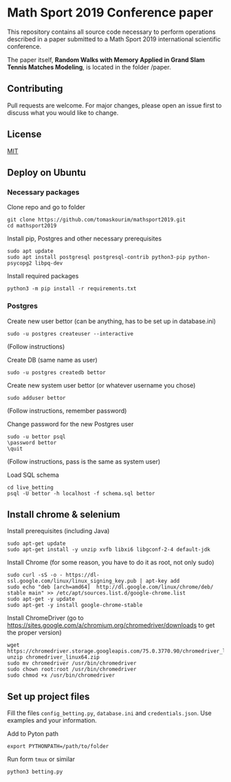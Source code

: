 # Math Sport 2019 Conference paper

This repository contains all source code necessary to perform operations described in a paper submitted to a Math Sport 2019 international scientific conference.

The paper itself, **Random Walks with Memory Applied in Grand Slam Tennis Matches Modeling**, is located in the folder /paper.

## Contributing
Pull requests are welcome. For major changes, please open an issue first to discuss what you would like to change.

## License
[MIT](https://choosealicense.com/licenses/mit/)

## Deploy on Ubuntu
### Necessary packages

Clone repo and go to folder

    git clone https://github.com/tomaskourim/mathsport2019.git
    cd mathsport2019

Install pip, Postgres and other necessary prerequisites

    sudo apt update
    sudo apt install postgresql postgresql-contrib python3-pip python-psycopg2 libpq-dev
    
Install required packages

    python3 -m pip install -r requirements.txt

### Postgres
Create new user bettor (can be anything, has to be set up in database.ini)

    sudo -u postgres createuser --interactive

(Follow instructions)

Create DB (same name as user)

    sudo -u postgres createdb bettor

Create new system user bettor (or whatever username you chose)
    
    sudo adduser bettor

(Follow instructions, remember password)

Change password for the new Postgres user
    
    sudo -u bettor psql
    \password bettor
    \quit

(Follow instructions, pass is the same as system user)

Load SQL schema

    cd live_betting
    psql -U bettor -h localhost -f schema.sql bettor


## Install chrome & selenium
Install prerequisites (including Java)

    sudo apt-get update
    sudo apt-get install -y unzip xvfb libxi6 libgconf-2-4 default-jdk 
    
Install Chrome (for some reason, you have to do it as root, not only sudo)

    sudo curl -sS -o - https://dl-ssl.google.com/linux/linux_signing_key.pub | apt-key add
    sudo echo "deb [arch=amd64]  http://dl.google.com/linux/chrome/deb/ stable main" >> /etc/apt/sources.list.d/google-chrome.list
    sudo apt-get -y update
    sudo apt-get -y install google-chrome-stable

Install ChromeDriver (go to https://sites.google.com/a/chromium.org/chromedriver/downloads to get the proper version)

    wget https://chromedriver.storage.googleapis.com/75.0.3770.90/chromedriver_linux64.zip
    unzip chromedriver_linux64.zip
    sudo mv chromedriver /usr/bin/chromedriver
    sudo chown root:root /usr/bin/chromedriver
    sudo chmod +x /usr/bin/chromedriver

## Set up project files
Fill the files 
`config_betting.py`, `database.ini` and `credentials.json`. Use examples and your information. 

Add to Pyton path

    export PYTHONPATH=/path/to/folder
    
Run form `tmux` or similar
   
    python3 betting.py
    
